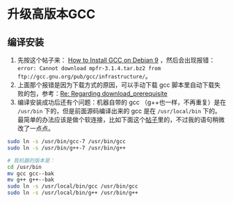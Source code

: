 
# 升级高版本GCC

## 编译安装

1. 先按这个帖子来： [How to Install GCC on Debian 9](https://linuxhostsupport.com/blog/how-to-install-gcc-on-debian-9/) ，然后会出现报错：`error: Cannot download mpfr-3.1.4.tar.bz2 from ftp://gcc.gnu.org/pub/gcc/infrastructure/`。
2. 上面那个报错是因为下载方式的原因，可以手动下载 gcc 脚本里自动下载失败的包，参考：[Re: Regarding download_prerequisite](https://gcc.gnu.org/legacy-ml/gcc-help/2018-05/msg00123.html)
3. 编译安装成功后还有个问题：机器自带的 gcc （g++也一样，不再重复）是在 `/usr/bin` 下的，但是前面源码编译出来的 gcc 是在 `/usr/local/bin` 下的。最简单的办法应该是做个软连接，比如下面这个[帖子](https://blog.csdn.net/m0_37605642/article/details/120325517)里的，不过我的语句稍微改了一点点。
```sh
sudo ln -s /usr/bin/gcc-7 /usr/bin/gcc
sudo ln -s /usr/bin/g++-7 /usr/bin/g++
```
```sh
# 我机器的版本是：
cd /usr/bin
mv gcc gcc--bak
mv g++ g++--bak
sudo ln -s /usr/local/bin/gcc /usr/bin/gcc
sudo ln -s /usr/local/bin/g++ /usr/bin/g++
```
